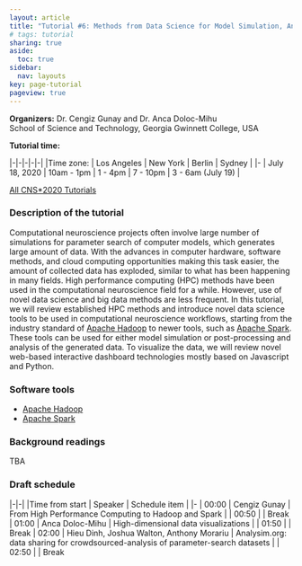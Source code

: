 ```yaml
---
layout: article
title: "Tutorial #6: Methods from Data Science for Model Simulation, Analysis, and Visualization"
# tags: tutorial
sharing: true
aside:
  toc: true
sidebar:
  nav: layouts
key: page-tutorial
pageview: true
---
```


**Organizers:** Dr. Cengiz Gunay and Dr. Anca Doloc-Mihu <br>
School of Science and Technology, Georgia Gwinnett College, USA

**Tutorial time:**

|-|-|-|-|-|
|Time zone: | Los Angeles | New York | Berlin | Sydney |
|- 
| July 18, 2020 | 10am - 1pm | 1 - 4pm | 7 - 10pm | 3 - 6am (July 19) |

[All CNS*2020 Tutorials](https://www.cnsorg.org/cns-2020-tutorials)

### Description of the tutorial

Computational neuroscience projects often involve large number of
simulations for parameter search of computer models, which generates
large amount of data. With the advances in computer hardware, software
methods, and cloud computing opportunities making this task easier,
the amount of collected data has exploded, similar to what has been
happening in many fields. High performance computing (HPC) methods
have been used in the computational neuroscience field for a
while. However, use of novel data science and big data methods are
less frequent. In this tutorial, we will review established HPC
methods and introduce novel data science tools to be used in
computational neuroscience workflows, starting from the industry
standard of [Apache Hadoop](https://hadoop.apache.org/) to newer
tools, such as [Apache Spark](https://spark.apache.org/). These tools
can be used for either model simulation or post-processing and
analysis of the generated data. To visualize the data, we will review
novel web-based interactive dashboard technologies mostly based on
Javascript and Python.

### Software tools

- [Apache Hadoop](https://hadoop.apache.org/)
- [Apache Spark](https://spark.apache.org/)

### Background readings

TBA

<!--more-->

### Draft schedule

|-|-|
|Time from start | Speaker | Schedule item | 
|- 
| 00:00 | Cengiz Gunay    | From High Performance Computing to Hadoop and Spark |
| 00:50 | | Break
| 01:00 | Anca Doloc-Mihu | High-dimensional data visualizations  |
| 01:50 | | Break
| 02:00 | Hieu Dinh, Joshua Walton, Anthony Morariu | Analysim.org: data sharing for crowdsourced-analysis of parameter-search datasets  |
| 02:50 | | Break
